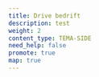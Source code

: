 ```yaml
---
title: Drive bedrift
description: test
weight: 2
content_type: TEMA-SIDE
need_help: false
promote: true
map: true
---
```

